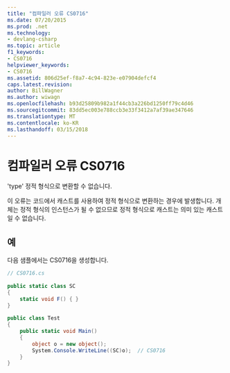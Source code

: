```yaml
---
title: "컴파일러 오류 CS0716"
ms.date: 07/20/2015
ms.prod: .net
ms.technology:
- devlang-csharp
ms.topic: article
f1_keywords:
- CS0716
helpviewer_keywords:
- CS0716
ms.assetid: 806d25ef-f8a7-4c94-823e-e07904defcf4
caps.latest.revision: 
author: BillWagner
ms.author: wiwagn
ms.openlocfilehash: b93d25809b982a1f44cb3a226bd1250ff79c4d46
ms.sourcegitcommit: 83dd5ec003e788ccb3e33f3412a7af39ae347646
ms.translationtype: MT
ms.contentlocale: ko-KR
ms.lasthandoff: 03/15/2018
---
```

# <a name="compiler-error-cs0716"></a>컴파일러 오류 CS0716
'type' 정적 형식으로 변환할 수 없습니다.  
  
 이 오류는 코드에서 캐스트를 사용하여 정적 형식으로 변환하는 경우에 발생합니다. 개체는 정적 형식의 인스턴스가 될 수 없으므로 정적 형식으로 캐스트는 의미 있는 캐스트일 수 없습니다.  
  
## <a name="example"></a>예  
 다음 샘플에서는 CS0716을 생성합니다.  
  
```csharp  
// CS0716.cs  
  
public static class SC  
{  
    static void F() { }  
}  
  
public class Test  
{  
    public static void Main()  
    {  
        object o = new object();  
        System.Console.WriteLine((SC)o);  // CS0716  
    }  
}  
```
